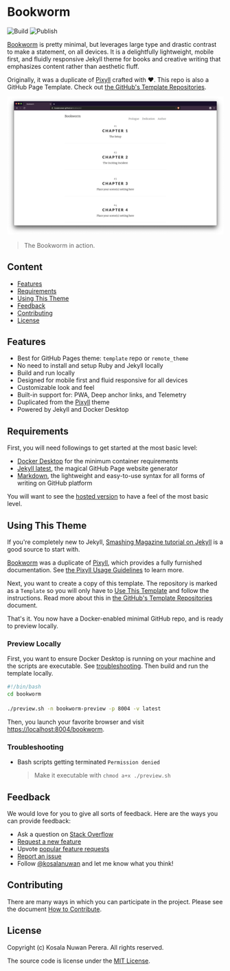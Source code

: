 # Bookworm

![Build](https://github.com/kosalanuwan/bookworm/workflows/Build/badge.svg)
![Publish](https://github.com/kosalanuwan/bookworm/workflows/Publish/badge.svg)

[Bookworm](https://kosalanuwan.github.io/bookworm) is pretty minimal, but leverages large type and drastic contrast to make a statement, on all devices. It is a delightfully lightweight, mobile first, and fluidly responsive Jekyll theme for books and creative writing that emphasizes content rather than aesthetic fluff.

Originally, it was a duplicate of [Pixyll](https://github.com/johno/pixyll) crafted with :heart:. This repo is also a GitHub Page Template. Check out [the GitHub's Template Repositories](https://help.github.com/en/github/creating-cloning-and-archiving-repositories/creating-a-repository-from-a-template).

![Screenshot](screenshot.png)

> The Bookworm in action.

## Content

- [Features](#features)
- [Requirements](#requirements)
- [Using This Theme](#using-this-theme)
- [Feedback](#feedback)
- [Contributing](#contributing)
- [License](#license)

## Features

- Best for GitHub Pages theme: `template` repo or `remote_theme`
- No need to install and setup Ruby and Jekyll locally
- Build and run locally
- Designed for mobile first and fluid responsive for all devices
- Customizable look and feel
- Built-in support for: PWA, Deep anchor links, and Telemetry
- Duplicated from the [Pixyll](https://pixyll.com) theme
- Powered by Jekyll and Docker Desktop

## Requirements

First, you will need followings to get started at the most basic level:

- [Docker Desktop]() for the minimum container requirements
- [Jekyll latest](), the magical GitHub Page website generator
- [Markdown](https://guides.github.com/features/mastering-markdown/), the lightweight and easy-to-use syntax for all forms of writing on GitHub platform

You will want to see the [hosted version](https://kosalanuwan.github.io/bookworm/) to have a feel of the most basic level.

## Using This Theme

If you're completely new to Jekyll, [Smashing Magazine tutorial on Jekyll](http://www.smashingmagazine.com/2014/08/01/build-blog-jekyll-github-pages/) is a good source to start with.

[Bookworm](https://kosalanuwan.github.io/bookworm) was a duplicate of [Pixyll](https://github.com/johno/pixyll), which provides a fully furnished documentation. See [the Pixyll Usage Guidelines](https://github.com/ashawley/pixyll/tree/gemspec#using-github-pages) to learn more.

Next, you want to create a copy of this template. The repository is marked as a `Template` so you will only have to [Use This Template](https://github.com/kosalanuwan/bookworm/generate/) and follow the instructions. Read more about this in [the GitHub's Template Repositories](https://help.github.com/en/github/creating-cloning-and-archiving-repositories/creating-a-repository-from-a-template) document.

That's it. You now have a Docker-enabled minimal GitHub repo, and is ready to preview locally.

### Preview Locally

First, you want to ensure Docker Desktop is running on your machine and the scripts are executable. See [troubleshooting](#troubleshooting). Then build and run the template locally.

```sh
#!/bin/bash
cd bookworm

./preview.sh -n bookworm-preview -p 8004 -v latest
```

Then, you launch your favorite browser and visit <https://localhost:8004/bookworm>.

### Troubleshooting

- Bash scripts getting terminated `Permission denied`
  > Make it executable with `chmod a+x ./preview.sh`

## Feedback

We would love for you to give all sorts of feedback. Here are the ways you can provide feedback:

- Ask a question on [Stack Overflow]()
- [Request a new feature](https://github.com/kosalanuwan/bookworm/issues/new?assignees=&labels=&template=feature_request.md&title=)
- Upvote [popular feature requests](https://github.com/kosalanuwan/bookworm/issues)
- [Report an issue](https://github.com/kosalanuwan/bookworm/issues/new?assignees=&labels=&template=bug_report.md&title=)
- Follow [@kosalanuwan](https://twitter.com/kosalanuwan) and let me know what you think!

## Contributing

There are many ways in which you can participate in the project. Please see the document [How to Contribute](CONTRIBUTING.md).

## License

Copyright (c) Kosala Nuwan Perera. All rights reserved.

The source code is license under the [MIT License](LICENSE).
